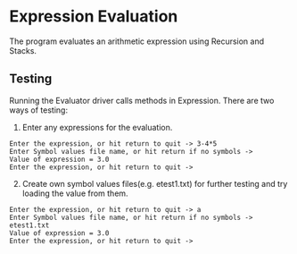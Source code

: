 # Expression Evaluation
The program evaluates an arithmetic expression using Recursion and Stacks. 
## Testing
Running the Evaluator driver calls methods in Expression. There are two ways of testing:
1. Enter any expressions for the evaluation.
```
Enter the expression, or hit return to quit -> 3-4*5
Enter Symbol values file name, or hit return if no symbols -> 
Value of expression = 3.0
Enter the expression, or hit return to quit ->
```
2. Create own symbol values files(e.g. etest1.txt) for further testing and try loading the value from them.
```
Enter the expression, or hit return to quit -> a
Enter Symbol values file name, or hit return if no symbols -> etest1.txt
Value of expression = 3.0 
Enter the expression, or hit return to quit ->
```
